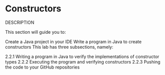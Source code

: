 # Constructors
DESCRIPTION

This section will guide you to:

Create a Java project in your IDE
Write a program in Java to create constructors
This lab has three subsections, namely:

2.2.1  Writing a program in Java to verify the implementations of constructor types
2.2.2 Executing the program and verifying constructors
2.2.3 Pushing the code to your GitHub repositories
